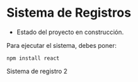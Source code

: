 <h1> Sistema de Registros</h1>

- Estado del proyecto en construcción.

Para ejecutar el sistema, debes poner:

```npm install react```

Sistema de registro 2
